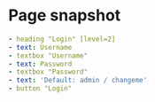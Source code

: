 # Page snapshot

```yaml
- heading "Login" [level=2]
- text: Username
- textbox "Username"
- text: Password
- textbox "Password"
- text: 'Default: admin / changeme'
- button "Login"
```
